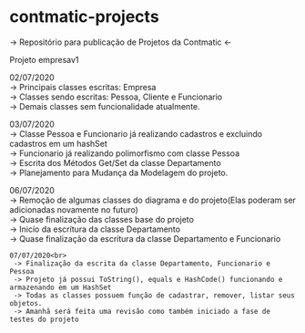 # contmatic-projects
-> Repositório para publicação de Projetos da Contmatic &lt;-

Projeto empresav1 <p>
  02/07/2020 <br>
  -> Principais classes escritas: Empresa<br>
  -> Classes sendo escritas: Pessoa, Cliente e Funcionario<br>
  -> Demais classes sem funcionalidade atualmente.<br>
  
  03/07/2020<br>
   -> Classe Pessoa e Funcionario já realizando cadastros e excluindo cadastros em um hashSet<br>
   -> Funcionario já realizando polimorfismo com classe Pessoa<br>
   -> Escrita dos Métodos Get/Set da classe Departamento<br>
   -> Planejamento para Mudança da Modelagem do projeto.<br>
   
   06/07/2020<br>
    -> Remoção de algumas classes do diagrama e do projeto(Elas poderam ser adicionadas novamente no futuro)<br>
    -> Quase finalização das classes base do projeto<br>
    -> Inicío da escrítura da classe Departamento<br>
    -> Quase finalização da escrítura da classe Departamento e Funcionario<br>
    
    07/07/2020<br>
     -> Finalização da escrita da classe Departamento, Funcionario e Pessoa
     -> Projeto já possui ToString(), equals e HashCode() funcionando e armazenando em um HashSet
     -> Todas as classes possuem função de cadastrar, remover, listar seus objetos. 
     -> Amanhã será feita uma revisão como também iniciado a fase de testes do projeto
